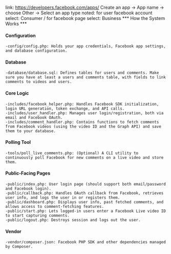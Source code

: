 link: https://developers.facebook.com/apps/ 
Create an app -> App name -> choose Other -> Select an app type
    noted: for user facebook account select: Consumer / for facebook page select: Business 
*** How the System Works ***
#### Configuration
    -config/config.php: Holds your app credentials, Facebook app settings, and database configuration.
#### Database
    -database/database.sql: Defines tables for users and comments. Make sure you have at least a users and comments table, with fields to link comments to videos and users.
#### Core Logic
    -includes/facebook_helper.php: Handles Facebook SDK initialization, login URL generation, token exchange, and API calls.
    -includes/user_handler.php: Manages user login/registration, both via email and Facebook OAuth.
    -includes/comment_handler.php: Contains functions to fetch comments from Facebook videos (using the video ID and the Graph API) and save them to your database.
#### Polling Tool
    -tools/poll_live_comments.php: (Optional) A CLI utility to continuously poll Facebook for new comments on a live video and store them.
#### Public-Facing Pages
    -public/index.php: User login page (should support both email/password and Facebook login).   
    -public/callback.php: Handles OAuth callback from Facebook, retrieves user info, and logs the user in or registers them.
    -public/dashboard.php: Displays user info, past fetched comments, and allows access to comment-fetching features.
    -public/start.php: Lets logged-in users enter a Facebook Live video ID to start capturing comments.
    -public/logout.php: Destroys session and logs out the user.
#### Vendor
    -vendor/composer.json: Facebook PHP SDK and other dependencies managed by Composer.
